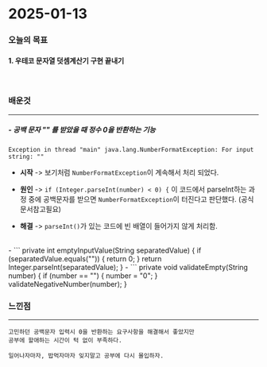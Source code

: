 # 2025-01-13

### 오늘의 목표

#### 1. 우테코 문자열 덧셈계산기 구현 끝내기

<br>

### 배운것

---

##### - 공백 문자 "" 를 받았을 때 정수 0을 반환하는 기능

    Exception in thread "main" java.lang.NumberFormatException: For input string: ""

- **시작** -> 보기처럼 `NumberFormatException`이 계속해서 처리 되었다.

- **원인** -> `if (Integer.parseInt(number) < 0) {` 이 코드에서 parseInt하는 과정 중에 공백문자를 받으면 `NumberFormatException`이 터진다고 판단했다. (공식문서참고필요)

- **해결** -> `parseInt()`가 있는 코드에 빈 배열이 들어가지 않게 처리함.
<br>
    -  ```
        private int emptyInputValue(String separatedValue) {
            if (separatedValue.equals("")) {
                return 0;
            }
            return Integer.parseInt(separatedValue);
        }
    - ```
        private void validateEmpty(String number) {
            if (number == "") {
                number = "0";
            }
            validateNegativeNumber(number);
        }

<br>

### 느낀점
- - - 
    고민하던 공백문자 입력시 0을 반환하는 요구사항을 해결해서 좋았지만 
    공부에 할애하는 시간이 턱 없이 부족하다.

    일어나자마자, 밥먹자마자 잊지말고 공부에 다시 몰입하자.